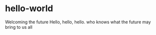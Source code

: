 # hello-world
Welcoming the future
Hello, hello, hello. who knows what the future may bring to us all
